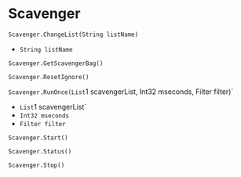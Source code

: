 # Scavenger

`Scavenger.ChangeList(String listName)`

- `String listName` 

`Scavenger.GetScavengerBag()`



`Scavenger.ResetIgnore()`



`Scavenger.RunOnce(List`1 scavengerList, Int32 mseconds, Filter filter)`

- `List`1 scavengerList` 
- `Int32 mseconds` 
- `Filter filter` 

`Scavenger.Start()`



`Scavenger.Status()`



`Scavenger.Stop()`


